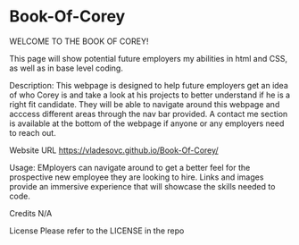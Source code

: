 # Book-Of-Corey

WELCOME TO THE BOOK OF COREY!

This page will show potential future employers my abilities in html and CSS, as well as in base level coding. 

Description:
This webpage is designed to help future employers get an idea of who Corey is and take a look at his projects to better understand if he is a right fit candidate. They will be able to navigate around this webpage and acccess different areas through the nav bar provided. A contact me section is available at the bottom of the webpage if anyone or any employers need to reach out.

Website URL
https://vladesovc.github.io/Book-Of-Corey/

Usage:
EMployers can navigate around to get a better feel for the prospective new employee they are looking to hire. Links and images provide an immersive experience that will showcase the skills needed to code. 

Credits
N/A

License
Please refer to the LICENSE in the repo